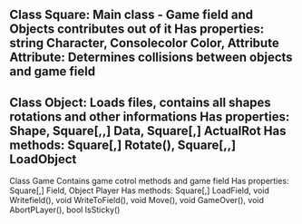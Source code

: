 Class Square:
    Main class - Game field and Objects contributes out of it
    Has properties: string Character, Consolecolor Color, Attribute
        Attribute: Determines collisions between objects and game field
------------------------------------------------------------------------------
Class Object:
    Loads files, contains all shapes rotations and other informations
    Has properties: Shape, Square[,,] Data, Square[,] ActualRot
    Has methods: Square[,] Rotate(), Square[,,] LoadObject
------------------------------------------------------------------------------
Class Game
    Contains game cotrol methods and game field
    Has properties: Square[,] Field, Object Player
    Has methods: Square[,] LoadField, void Writefield(), void WriteToField(), void Move(), void GameOver(), void AbortPLayer(), bool IsSticky()